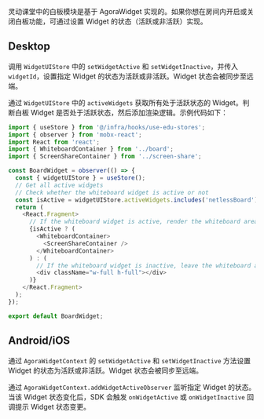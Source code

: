 灵动课堂中的白板模块是基于 AgoraWidget 实现的。如果你想在房间内开启或关闭白板功能，可通过设置 Widget 的状态（活跃或非活跃）实现。

## Desktop

调用 `WidgetUIStore` 中的 `setWidgetActive` 和 `setWidgetInactive`，并传入 `widgetId`，设置指定 Widget 的状态为活跃或非活跃。Widget 状态会被同步至远端。

通过 `WidgetUIStore` 中的 `activeWidgets` 获取所有处于活跃状态的 Widget。判断白板 Widget 是否处于活跃状态，然后添加渲染逻辑。示例代码如下：

```typescript
import { useStore } from '@/infra/hooks/use-edu-stores';
import { observer } from 'mobx-react';
import React from 'react';
import { WhiteboardContainer } from '../board';
import { ScreenShareContainer } from '../screen-share';

const BoardWidget = observer(() => {
  const { widgetUIStore } = useStore();
  // Get all active widgets
  // Check whether the whiteboard widget is active or not
  const isActive = widgetUIStore.activeWidgets.includes('netlessBoard');
  return (
    <React.Fragment>
      // If the whiteboard widget is active, render the whiteboard area
      {isActive ? (
        <WhiteboardContainer>
          <ScreenShareContainer />
        </WhiteboardContainer>
      ) : (
        // If the whiteboard widget is inactive, leave the whiteboard area empty
        <div className="w-full h-full"></div>
      )}
    </React.Fragment>
  );
});

export default BoardWidget;
```

## Android/iOS

通过 `AgoraWidgetContext` 的 `setWidgetActive` 和 `setWidgetInactive` 方法设置 Widget 的状态为活跃或非活跃。Widget 状态会被同步至远端。

通过 `AgoraWidgetContext.addWidgetActiveObserver` 监听指定 Widget 的状态。当该 Widget 状态变化后，SDK 会触发 `onWidgetActive` 或 `onWidgetInactive` 回调提示 Widget 状态变更。